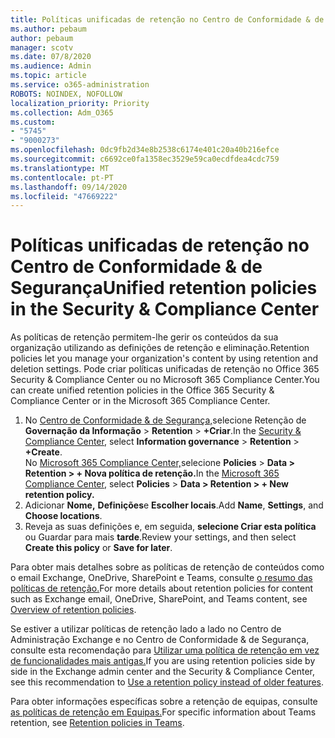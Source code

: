 ```yaml
---
title: Políticas unificadas de retenção no Centro de Conformidade & de Segurança
ms.author: pebaum
author: pebaum
manager: scotv
ms.date: 07/8/2020
ms.audience: Admin
ms.topic: article
ms.service: o365-administration
ROBOTS: NOINDEX, NOFOLLOW
localization_priority: Priority
ms.collection: Adm_O365
ms.custom:
- "5745"
- "9000273"
ms.openlocfilehash: 0dc9fb2d34e8b2538c6174e401c20a40b216efce
ms.sourcegitcommit: c6692ce0fa1358ec3529e59ca0ecdfdea4cdc759
ms.translationtype: MT
ms.contentlocale: pt-PT
ms.lasthandoff: 09/14/2020
ms.locfileid: "47669222"
---
```

# <a name="unified-retention-policies-in-the-security--compliance-center"></a><span data-ttu-id="50420-102">Políticas unificadas de retenção no Centro de Conformidade & de Segurança</span><span class="sxs-lookup"><span data-stu-id="50420-102">Unified retention policies in the Security & Compliance Center</span></span>

<span data-ttu-id="50420-103">As políticas de retenção permitem-lhe gerir os conteúdos da sua organização utilizando as definições de retenção e eliminação.</span><span class="sxs-lookup"><span data-stu-id="50420-103">Retention policies let you manage your organization's content by using retention and deletion settings.</span></span> <span data-ttu-id="50420-104">Pode criar políticas unificadas de retenção no Office 365 Security & Compliance Center ou no Microsoft 365 Compliance Center.</span><span class="sxs-lookup"><span data-stu-id="50420-104">You can create unified retention policies in the Office 365 Security & Compliance Center or in the Microsoft 365 Compliance Center.</span></span> 

1. <span data-ttu-id="50420-105">No [Centro de Conformidade & de Segurança,](https://go.microsoft.com/fwlink/p/?linkid=2077143)selecione Retenção de **Governação da Informação**  >  **Retention**  >  **+Criar**.</span><span class="sxs-lookup"><span data-stu-id="50420-105">In the [Security & Compliance Center](https://go.microsoft.com/fwlink/p/?linkid=2077143), select **Information governance** > **Retention** > **+Create**.</span></span> <br/>
    <span data-ttu-id="50420-106">No [Microsoft 365 Compliance Center,](https://go.microsoft.com/fwlink/p/?linkid=2077149)selecione **Policies**  >  **Data > Retention > + Nova política de retenção.**</span><span class="sxs-lookup"><span data-stu-id="50420-106">In the [Microsoft 365 Compliance Center](https://go.microsoft.com/fwlink/p/?linkid=2077149), select **Policies** > **Data > Retention > + New retention policy.**</span></span>
2. <span data-ttu-id="50420-107">Adicionar **Nome,** **Definições**e **Escolher locais**.</span><span class="sxs-lookup"><span data-stu-id="50420-107">Add **Name**, **Settings**, and **Choose locations**.</span></span>
3. <span data-ttu-id="50420-108">Reveja as suas definições e, em seguida, **selecione Criar esta política** ou Guardar para mais **tarde**.</span><span class="sxs-lookup"><span data-stu-id="50420-108">Review your settings, and then select **Create this policy** or **Save for later**.</span></span>  
      
<span data-ttu-id="50420-109">Para obter mais detalhes sobre as políticas de retenção de conteúdos como o email Exchange, OneDrive, SharePoint e Teams, consulte [o resumo das políticas de retenção.](https://go.microsoft.com/fwlink/?linkid=2127785)</span><span class="sxs-lookup"><span data-stu-id="50420-109">For more details about retention policies for content such as Exchange email, OneDrive, SharePoint, and Teams content, see [Overview of retention policies](https://go.microsoft.com/fwlink/?linkid=2127785).</span></span>  
    
<span data-ttu-id="50420-110">Se estiver a utilizar políticas de retenção lado a lado no Centro de Administração Exchange e no Centro de Conformidade & de Segurança, consulte esta recomendação para [Utilizar uma política de retenção em vez de funcionalidades mais antigas.](https://docs.microsoft.com/microsoft-365/compliance/retention-policies?view=o365-worldwide#use-a-retention-policy-instead-of-older-features)</span><span class="sxs-lookup"><span data-stu-id="50420-110">If you are using retention policies side by side in the Exchange admin center and the Security & Compliance Center, see this recommendation to [Use a retention policy instead of older features](https://docs.microsoft.com/microsoft-365/compliance/retention-policies?view=o365-worldwide#use-a-retention-policy-instead-of-older-features).</span></span>  
    
<span data-ttu-id="50420-111">Para obter informações específicas sobre a retenção de equipas, consulte [as políticas de retenção em Equipas.](https://docs.microsoft.com/microsoftteams/retention-policies)</span><span class="sxs-lookup"><span data-stu-id="50420-111">For specific information about Teams retention, see [Retention policies in Teams](https://docs.microsoft.com/microsoftteams/retention-policies).</span></span>